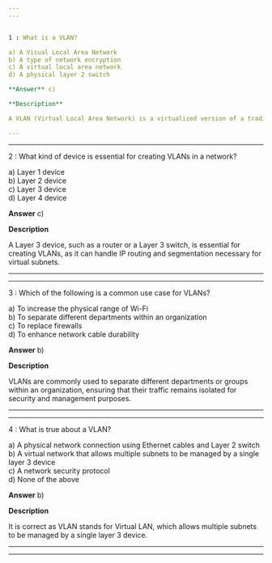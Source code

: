```yaml
---  
---  


1 : What is a VLAN?  

a) A Visual Local Area Network  
b) A type of network encryption  
c) A virtual local area network  
d) A physical layer 2 switch  

**Answer** c)  

**Description**  

A VLAN (Virtual Local Area Network) is a virtualized version of a traditional LAN, allowing multiple separate subnets within the same physical network infrastructure.  

---  
```

---  


2 : What kind of device is essential for creating VLANs in a network?  

a) Layer 1 device  
b) Layer 2 device  
c) Layer 3 device  
d) Layer 4 device  

**Answer** c)  

**Description**  

A Layer 3 device, such as a router or a Layer 3 switch, is essential for creating VLANs, as it can handle IP routing and segmentation necessary for virtual subnets.  

---  
---  


3 : Which of the following is a common use case for VLANs?  

a) To increase the physical range of Wi-Fi  
b) To separate different departments within an organization  
c) To replace firewalls  
d) To enhance network cable durability  

**Answer** b)  

**Description**  

VLANs are commonly used to separate different departments or groups within an organization, ensuring that their traffic remains isolated for security and management purposes.  

---  
---  


4 : What is true about a VLAN?  

a) A physical network connection using Ethernet cables and Layer 2 switch  
b) A virtual network that allows multiple subnets to be managed by a single layer 3 device  
c) A network security protocol  
d) None of the above  

**Answer** b)  

**Description**  

It is correct as VLAN stands for Virtual LAN, which allows multiple subnets to be managed by a single layer 3 device.  

---  
---  


